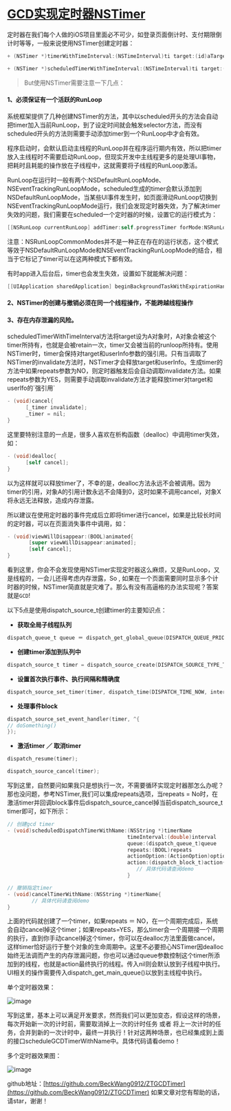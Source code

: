 # [GCD](http://www.cnblogs.com/beckwang0912/p/7027484.html)[实现定时器NSTimer](http://www.cnblogs.com/beckwang0912/p/7027484.html)


定时器在我们每个人做的iOS项目里面必不可少，如登录页面倒计时、支付期限倒计时等等，一般来说使用NSTimer创建定时器：

```Objective-C
+ (NSTimer *)timerWithTimeInterval:(NSTimeInterval)ti target:(id)aTarget selector:(SEL)aSelector userInfo:(nullable id)userInfo repeats:(BOOL)yesOrNo;

+ (NSTimer *)scheduledTimerWithTimeInterval:(NSTimeInterval)ti target:(id)aTarget selector:(SEL)aSelector userInfo:(nullable id)userInfo repeats:(BOOL)yesOrNo;
```

>But使用NSTimer需要注意一下几点：

#### 1、**必须保证有一个活跃的RunLoop**

系统框架提供了几种创建NSTimer的方法，其中以scheduled开头的方法会自动把timer加入当前RunLoop，到了设定时间就会触发selector方法，而没有scheduled开头的方法则需要手动添加timer到一个RunLoop中才会有效。

程序启动时，会默认启动主线程的RunLoop并在程序运行期内有效，所以把timer放入主线程时不需要启动RunLoop，但现实开发中主线程更多的是处理UI事物，把耗时且耗能的操作放在子线程中，这就需要将子线程的RunLoop激活。

RunLoop在运行时一般有两个:NSDefaultRunLoopMode、NSEventTrackingRunLoopMode，scheduled生成的timer会默认添加到NSDefaultRunLoopMode，当某些UI事件发生时，如页面滑动RunLoop切换到NSEventTrackingRunLoopMode运行，我们会发现定时器失效，为了解决timer失效的问题，我们需要在scheduled一个定时器的时候，设置它的运行模式为：

```Objective-C
[[NSRunLoop currentRunLoop] addTimer:self.progressTimer forMode:NSRunLoopCommonModes];
```

注意：NSRunLoopCommonModes并不是一种正在存在的运行状态，这个模式等效于NSDefaultRunLoopMode和NSEventTrackingRunLoopMode的结合，相当于它标记了timer可以在这两种模式下都有效。

有时app进入后台后，timer也会发生失效，设置如下就能解决问题：

```Objective-C
[[UIApplication sharedApplication] beginBackgroundTaskWithExpirationHandler:nil];
```

#### 2、**NSTimer的创建与撤销必须在同一个线程操作，不能跨越线程操作**

#### 3、**存在内存泄漏的风险。**

scheduledTimerWithTimeInterval方法将target设为A对象时，A对象会被这个timer所持有，也就是会被retain一次，timer又会被当前的runloop所持有。使用NSTimer时，timer会保持对target和userInfo参数的强引用。只有当调取了NSTimer的invalidate方法时，NSTimer才会释放target和userInfo。生成timer的方法中如果repeats参数为NO，则定时器触发后会自动调取invalidate方法。如果repeats参数为YES，则需要手动调取invalidate方法才能释放timer对target和userIfo的\`强引用\`

```Objective-C
- (void)cancel{
      [_timer invalidate];
      _timer = nil;
}
```

这里要特别注意的一点是，很多人喜欢在析构函数（dealloc）中调用timer失效，如：

```Objective-C
- (void)dealloc{
      [self cancel];
}
```

以为这样就可以释放timer了，不幸的是，dealloc方法永远不会被调用。因为timer的引用，对象A的引用计数永远不会降到0，这时如果不调用cancel，对象X将永远无法释放，造成内存泄露。

所以建议在使用定时器的事件完成后立即将timer进行cancel，如果是比较长时间的定时器，可以在页面消失事件中调用，如：

```Objective-C
- (void)viewWillDisappear:(BOOL)animated{
       [super viewWillDisappear:animated];
       [self cancel];
}
```

看到这里，你会不会发现使用NSTimer实现定时器这么麻烦，又是RunLoop，又是线程的，一会儿还得考虑内存泄露，So , 如果在一个页面需要同时显示多个计时器的时候，NSTimer简直就是灾难了。那么有没有高逼格的办法实现呢？答案就是`GCD`!

以下5点是使用dispatch_source_t创建timer的主要知识点：

* **获取全局子线程队列**

```Objective-C
dispatch_queue_t queue ＝ dispatch_get_global_queue(DISPATCH_QUEUE_PRIORITY_DEFAULT, 0)
```

* **创建timer添加到队列中**

```Objective-C
dispatch_source_t timer = dispatch_source_create(DISPATCH_SOURCE_TYPE_TIMER, 0, 0, queue);
```

* **设置首次执行事件、执行间隔和精确度**

```Objective-C
dispatch_source_set_timer(timer, dispatch_time(DISPATCH_TIME_NOW, interval * NSEC_PER_SEC), interval * NSEC_PER_SEC, 0.1 * NSEC_PER_SEC);
```

* **处理事件block**

```Objective-C
dispatch_source_set_event_handler(timer, ^{
// doSomething()
});
```

* **激活timer ／ 取消timer**

```Objective-C
dispatch_resume(timer);

dispatch_source_cancel(timer);
```

写到这里，自然要问如果我只是想执行一次，不需要循环实现定时器那怎么办呢？那也没问题，参考NSTimer,我们可以集成repeats选项，当repeats = No时，在激活timer并回调block事件后dispatch_source_cancel掉当前dispatch_source_t timer即可，如下所示：

```Objective-C
// 创建gcd timer
- (void)scheduledDispatchTimerWithName:(NSString *)timerName
                                       timeInterval:(double)interval
                                       queue:(dispatch_queue_t)queue
                                       repeats:(BOOL)repeats
                                       actionOption:(ActionOption)option
                                       action:(dispatch_block_t)action{
                                          // 具体代码请查阅demo
                                       }

// 撤销指定timer
- (void)cancelTimerWithName:(NSString *)timerName{
        // 具体代码请查阅demo
}
```

上面的代码就创建了一个timer，如果repeats ＝ NO，在一个周期完成后，系统会自动cancel掉这个timer；如果repeats=YES，那么timer会一个周期接一个周期的执行，直到你手动cancel掉这个timer，你可以在dealloc方法里面做cancel，这样timer恰好运行于整个对象的生命周期中。这里不必要担心NSTimer因dealloc始终无法调而产生的内存泄漏问题，你也可以通过queue参数控制这个timer所添加到的线程，也就是action最终执行的线程。传入nil则会默认放到子线程中执行。UI相关的操作需要传入dispatch\_get\_main\_queue\(\)以放到主线程中执行。

单个定时器效果：

![image](https://github.com/BeckWang0912/ZTGCDTimer/blob/master/ZTGCDTimer/singleTimer.png)

写到这里，基本上可以满足开发要求，然而我们可以更加变态，假设这样的场景，每次开始新一次的计时前，需要取消掉上一次的计时任务 或者 将上一次计时的任务，合并到新的一次计时中，最终一并执行！针对这两种场景，也已经集成到上面的接口scheduleGCDTimerWithName中。具体代码请看demo！

多个定时器效果图：

![image](https://github.com/BeckWang0912/ZTGCDTimer/blob/master/ZTGCDTimer/mutiTimer.png)

github地址：[https://github.com/BeckWang0912/ZTGCDTimer](https://github.com/BeckWang0912/ZTGCDTimer) 如果文章对您有帮助的话，请star，谢谢！
